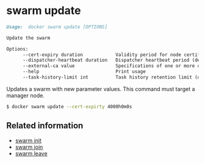 <!--[metadata]>
+++
title = "swarm update"
description = "The swarm update command description and usage"
keywords = ["swarm, update"]
[menu.main]
parent = "smn_cli"
+++
<![end-metadata]-->

# swarm update

```markdown
Usage:  docker swarm update [OPTIONS]

Update the swarm

Options:
      --cert-expiry duration            Validity period for node certificates (default 2160h0m0s)
      --dispatcher-heartbeat duration   Dispatcher heartbeat period (default 5s)
      --external-ca value               Specifications of one or more certificate signing endpoints
      --help                            Print usage
      --task-history-limit int          Task history retention limit (default 5)
```

Updates a swarm with new parameter values. This command must target a manager node.


```bash
$ docker swarm update --cert-expirty 4000h0m0s
```

## Related information

* [swarm init](swarm_init.md)
* [swarm join](swarm_join.md)
* [swarm leave](swarm_leave.md)

